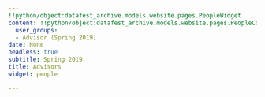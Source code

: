 ```yaml
---
!!python/object:datafest_archive.models.website.pages.PeopleWidget
content: !!python/object:datafest_archive.models.website.pages.PeopleContent
  user_groups:
  - Advisor (Spring 2019)
date: None
headless: true
subtitle: Spring 2019
title: Advisors
widget: people

---
```

